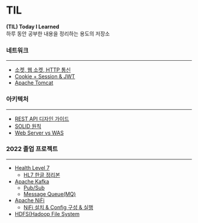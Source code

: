# TIL
<b>(TIL) Today I Learned</b>\
하루 동안 공부한 내용을 정리하는 용도의 저장소

### 네트워크
---
- [소켓, 웹 소켓, HTTP 통신](https://shade-sled-bf2.notion.site/HTTP-3ffbdb86d3be4f23ba6248dc975856c0)
- [Cookie + Session & JWT](https://shade-sled-bf2.notion.site/Cookie-Session-40195d422a0142a48e4a86eed9cf12a8)
- [Apache Tomcat](https://shade-sled-bf2.notion.site/Apache-Tomcat-b84b3f73bbd643069c44c731ce816745)

### 아키텍처
---
- [REST API 디자인 가이드](https://shade-sled-bf2.notion.site/REST-API-5cbcfb59185547649733f7a56623a160)
- [SOLID 원칙](https://shade-sled-bf2.notion.site/SOLID-a9224f12e7254ec8bf05fe07622d04e6)
- [Web Server vs WAS](https://shade-sled-bf2.notion.site/Web-Server-vs-WAS-0e41d262ec6240699751e78f169f39a4)

### 2022 졸업 프로젝트
---
- [Health Level 7](https://shade-sled-bf2.notion.site/HL7-ffe27fa14c3c46a0be0b83c3339ff1d9)
  - [HL7 한글 정리본](https://shade-sled-bf2.notion.site/8d698e0d14404569bbecc8edf0383487)
- [Apache Kafka](https://shade-sled-bf2.notion.site/Apache-Kafka-ae2ece4a464948ef94f9bcfe9e7a289a)
  - [Pub/Sub](https://shade-sled-bf2.notion.site/Pub-Sub-9f51e9de95fc4b208bcfaad44fd4d4e9)
  - [Message Queue(MQ)](https://shade-sled-bf2.notion.site/Message-Queue-MQ-ca31a024325b4a33b67bf24f7c654379)
- [Apache NiFi](https://shade-sled-bf2.notion.site/Apache-NiFi-e3d47fe5a0114d7d94f86c22d7a271db) 
  - [NiFi 설치 & Config 구성 & 실행](https://shade-sled-bf2.notion.site/NiFi-baf0a9957ecf429c8eaf3131099c0098)
- [HDFS(Hadoop File System](https://shade-sled-bf2.notion.site/HDFS-fcc6f7bab5ce451b9cc77828521a56e9)
